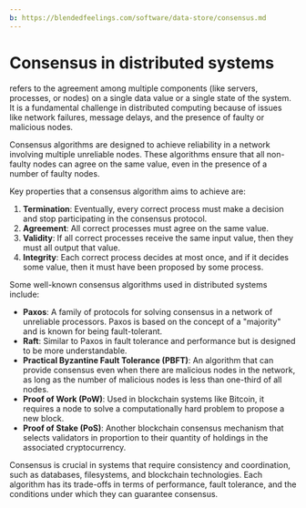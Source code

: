 ```yaml
---
b: https://blendedfeelings.com/software/data-store/consensus.md
---
```


# Consensus in distributed systems 
refers to the agreement among multiple components (like servers, processes, or nodes) on a single data value or a single state of the system. It is a fundamental challenge in distributed computing because of issues like network failures, message delays, and the presence of faulty or malicious nodes.

Consensus algorithms are designed to achieve reliability in a network involving multiple unreliable nodes. These algorithms ensure that all non-faulty nodes can agree on the same value, even in the presence of a number of faulty nodes.

Key properties that a consensus algorithm aims to achieve are:

1. **Termination**: Eventually, every correct process must make a decision and stop participating in the consensus protocol.
2. **Agreement**: All correct processes must agree on the same value.
3. **Validity**: If all correct processes receive the same input value, then they must all output that value.
4. **Integrity**: Each correct process decides at most once, and if it decides some value, then it must have been proposed by some process.

Some well-known consensus algorithms used in distributed systems include:

- **Paxos**: A family of protocols for solving consensus in a network of unreliable processors. Paxos is based on the concept of a "majority" and is known for being fault-tolerant.
- **Raft**: Similar to Paxos in fault tolerance and performance but is designed to be more understandable.
- **Practical Byzantine Fault Tolerance (PBFT)**: An algorithm that can provide consensus even when there are malicious nodes in the network, as long as the number of malicious nodes is less than one-third of all nodes.
- **Proof of Work (PoW)**: Used in blockchain systems like Bitcoin, it requires a node to solve a computationally hard problem to propose a new block.
- **Proof of Stake (PoS)**: Another blockchain consensus mechanism that selects validators in proportion to their quantity of holdings in the associated cryptocurrency.

Consensus is crucial in systems that require consistency and coordination, such as databases, filesystems, and blockchain technologies. Each algorithm has its trade-offs in terms of performance, fault tolerance, and the conditions under which they can guarantee consensus.